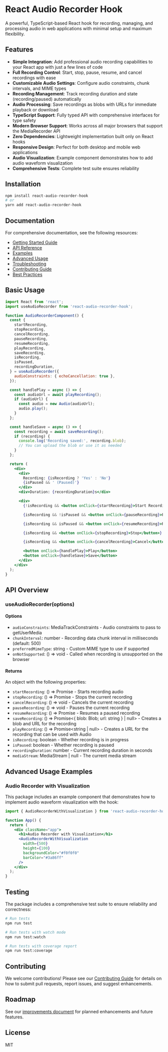 # React Audio Recorder Hook

A powerful, TypeScript-based React hook for recording, managing, and processing audio in web applications with minimal setup and maximum flexibility.

## Features

- **Simple Integration**: Add professional audio recording capabilities to your React app with just a few lines of code
- **Full Recording Control**: Start, stop, pause, resume, and cancel recordings with ease
- **Customizable Audio Settings**: Configure audio constraints, chunk intervals, and MIME types
- **Recording Management**: Track recording duration and state (recording/paused) automatically
- **Audio Processing**: Save recordings as blobs with URLs for immediate playback or download
- **TypeScript Support**: Fully typed API with comprehensive interfaces for type safety
- **Modern Browser Support**: Works across all major browsers that support the MediaRecorder API
- **Zero Dependencies**: Lightweight implementation built only on React hooks
- **Responsive Design**: Perfect for both desktop and mobile web applications
- **Audio Visualization**: Example component demonstrates how to add audio waveform visualization
- **Comprehensive Tests**: Complete test suite ensures reliability

## Installation

```bash
npm install react-audio-recorder-hook
# or
yarn add react-audio-recorder-hook
```

## Documentation

For comprehensive documentation, see the following resources:

- [Getting Started Guide](./docs-src/getting-started.md)
- [API Reference](./docs-src/api-reference.md)
- [Examples](./docs-src/examples.md)
- [Advanced Usage](./docs-src/advanced-usage.md)
- [Troubleshooting](./docs-src/troubleshooting.md)
- [Contributing Guide](./docs-src/contributing.md)
- [Best Practices](./docs-src/best-practices.md)

## Basic Usage

```jsx
import React from 'react';
import useAudioRecorder from 'react-audio-recorder-hook';

function AudioRecorderComponent() {
  const {
    startRecording,
    stopRecording,
    cancelRecording,
    pauseRecording,
    resumeRecording,
    playRecording,
    saveRecording,
    isRecording,
    isPaused,
    recordingDuration,
  } = useAudioRecorder({
    audioConstraints: { echoCancellation: true },
  });

  const handlePlay = async () => {
    const audioUrl = await playRecording();
    if (audioUrl) {
      const audio = new Audio(audioUrl);
      audio.play();
    }
  };

  const handleSave = async () => {
    const recording = await saveRecording();
    if (recording) {
      console.log('Recording saved:', recording.blob);
      // You can upload the blob or use it as needed
    }
  };

  return (
    <div>
      <div>
        Recording: {isRecording ? 'Yes' : 'No'}
        {isPaused && ' (Paused)'}
      </div>
      <div>Duration: {recordingDuration}s</div>

      <div>
        {!isRecording && <button onClick={startRecording}>Start Recording</button>}

        {isRecording && !isPaused && <button onClick={pauseRecording}>Pause</button>}

        {isRecording && isPaused && <button onClick={resumeRecording}>Resume</button>}

        {isRecording && <button onClick={stopRecording}>Stop</button>}

        {isRecording && <button onClick={cancelRecording}>Cancel</button>}

        <button onClick={handlePlay}>Play</button>
        <button onClick={handleSave}>Save</button>
      </div>
    </div>
  );
}
```

## API Overview

### useAudioRecorder(options)

#### Options

- `audioConstraints`: MediaTrackConstraints - Audio constraints to pass to getUserMedia
- `chunkInterval`: number - Recording data chunk interval in milliseconds (default: 500)
- `preferredMimeType`: string - Custom MIME type to use if supported
- `onNotSupported`: () => void - Called when recording is unsupported on the browser

#### Returns

An object with the following properties:

- `startRecording`: () => Promise<void> - Starts recording audio
- `stopRecording`: () => Promise<void> - Stops the current recording
- `cancelRecording`: () => void - Cancels the current recording
- `pauseRecording`: () => void - Pauses the current recording
- `resumeRecording`: () => Promise<void> - Resumes a paused recording
- `saveRecording`: () => Promise<{ blob: Blob; url: string } | null> - Creates a blob and URL for the recording
- `playRecording`: () => Promise<string | null> - Creates a URL for the recording that can be used with Audio
- `isRecording`: boolean - Whether recording is in progress
- `isPaused`: boolean - Whether recording is paused
- `recordingDuration`: number - Current recording duration in seconds
- `mediaStream`: MediaStream | null - The current media stream

## Advanced Usage Examples

### Audio Recorder with Visualization

This package includes an example component that demonstrates how to implement audio waveform visualization with the hook:

```jsx
import { AudioRecorderWithVisualization } from 'react-audio-recorder-hook/examples';

function App() {
  return (
    <div className="app">
      <h1>Audio Recorder with Visualization</h1>
      <AudioRecorderWithVisualization
        width={500}
        height={100}
        backgroundColor="#f0f0f0"
        barColor="#3a86ff"
      />
    </div>
  );
}
```

## Testing

The package includes a comprehensive test suite to ensure reliability and correctness:

```bash
# Run tests
npm run test

# Run tests with watch mode
npm run test:watch

# Run tests with coverage report
npm run test:coverage
```

## Contributing

We welcome contributions! Please see our [Contributing Guide](./docs-src/contributing.md) for details on how to submit pull requests, report issues, and suggest enhancements.

## Roadmap

See our [improvements document](./src/tests/IMPROVEMENTS.md) for planned enhancements and future features.

## License

MIT
